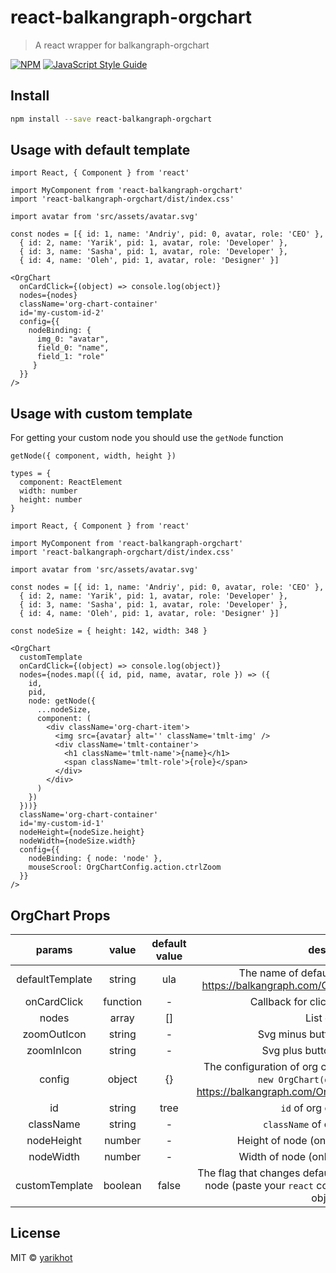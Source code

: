 # react-balkangraph-orgchart

> A react wrapper for balkangraph-orgchart

[![NPM](https://img.shields.io/npm/v/react-balkangraph-orgchart.svg)](https://www.npmjs.com/package/react-balkangraph-orgchart) [![JavaScript Style Guide](https://img.shields.io/badge/code_style-standard-brightgreen.svg)](https://standardjs.com)

## Install

```bash
npm install --save react-balkangraph-orgchart
```

## Usage with default template

```tsx
import React, { Component } from 'react'

import MyComponent from 'react-balkangraph-orgchart'
import 'react-balkangraph-orgchart/dist/index.css'

import avatar from 'src/assets/avatar.svg'

const nodes = [{ id: 1, name: 'Andriy', pid: 0, avatar, role: 'CEO' },
  { id: 2, name: 'Yarik', pid: 1, avatar, role: 'Developer' },
  { id: 3, name: 'Sasha', pid: 1, avatar, role: 'Developer' },
  { id: 4, name: 'Oleh', pid: 1, avatar, role: 'Designer' }]

<OrgChart
  onCardClick={(object) => console.log(object)}
  nodes={nodes}
  className='org-chart-container'
  id='my-custom-id-2'
  config={{
    nodeBinding: { 
      img_0: "avatar",
      field_0: "name",
      field_1: "role"
     }
  }}
/>
```
## Usage with custom template

For getting your custom node you should use the `getNode` function 
```tsx 
getNode({ component, width, height })

types = {
  component: ReactElement
  width: number
  height: number
}
```

```tsx
import React, { Component } from 'react'

import MyComponent from 'react-balkangraph-orgchart'
import 'react-balkangraph-orgchart/dist/index.css'

import avatar from 'src/assets/avatar.svg'

const nodes = [{ id: 1, name: 'Andriy', pid: 0, avatar, role: 'CEO' },
  { id: 2, name: 'Yarik', pid: 1, avatar, role: 'Developer' },
  { id: 3, name: 'Sasha', pid: 1, avatar, role: 'Developer' },
  { id: 4, name: 'Oleh', pid: 1, avatar, role: 'Designer' }]

const nodeSize = { height: 142, width: 348 }

<OrgChart
  customTemplate
  onCardClick={(object) => console.log(object)}
  nodes={nodes.map(({ id, pid, name, avatar, role }) => ({
    id,
    pid,
    node: getNode({
      ...nodeSize,
      component: (
        <div className='org-chart-item'>
          <img src={avatar} alt='' className='tmlt-img' />
          <div className='tmlt-container'>
            <h1 className='tmlt-name'>{name}</h1>
            <span className='tmlt-role'>{role}</span>
          </div>
        </div>
      )
    })
  }))}
  className='org-chart-container'
  id='my-custom-id-1'
  nodeHeight={nodeSize.height}
  nodeWidth={nodeSize.width}
  config={{
    nodeBinding: { node: 'node' },
    mouseScrool: OrgChartConfig.action.ctrlZoom
  }}
/>
```

## OrgChart Props

|    params    |   value  |             default value            |   description    |
|:------------:|:--------:|:------------------------------------:|:----------------:|
| defaultTemplate |  string  |                 ula                  | The name of default UI view (related with https://balkangraph.com/OrgChartJS/Demos/Templates) |
|   onCardClick   | function |                   -                  | Callback for click event on card item |
|      nodes      |  array   |                   []                 | List of nodes |
|   zoomOutIcon   |  string  |                   -                  | Svg minus button in string format |
|   zoomInIcon    |  string  |                   -                  | Svg plus button in string format |
|     config      |  object  |                   {}                 | The configuration of org chart (second argument for ```tsx new OrgChart(domNode, config) ```, https://balkangraph.com/OrgChartJS/Docs/GettingStarted)  |
|       id        |  string  |                tree                  | `id` of org chart wrapper  |
|    className    |  string  |                   -                  | `className` of org chart wrapper  |
|   nodeHeight    |  number  |                   -                  | Height of node (only for custom template) |
|   nodeWidth     |  number  |                   -                  | Width of node (only for custom template)  |
|  customTemplate |  boolean |               false                  | The flag that changes default node to your custom (HTML) node (paste your `react` component to `node` key in nodes object list)  |

## License

MIT © [yarikhot](https://github.com/yarikhot)
